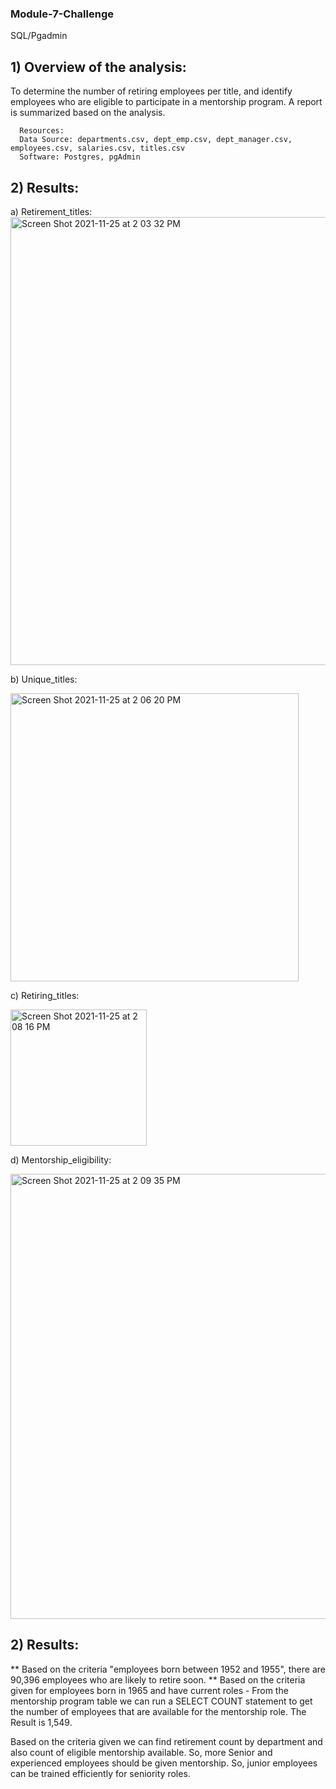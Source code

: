 ### Module-7-Challenge
SQL/Pgadmin

## 1) Overview of the analysis:  
To determine the number of retiring employees per title, and identify employees who are eligible to participate in a mentorship program. A report is summarized based on the analysis.

      Resources:
      Data Source: departments.csv, dept_emp.csv, dept_manager.csv, employees.csv, salaries.csv, titles.csv
      Software: Postgres, pgAdmin
    
## 2) Results: 

a) Retirement_titles:  
<img width="717" alt="Screen Shot 2021-11-25 at 2 03 32 PM" src="https://user-images.githubusercontent.com/91294352/143491133-9bea4436-519d-40cb-ac06-f1ffa41c6ce0.png">

b) Unique_titles:

<img width="461" alt="Screen Shot 2021-11-25 at 2 06 20 PM" src="https://user-images.githubusercontent.com/91294352/143491300-2829883c-efbf-4016-994c-8a960816e76c.png">

c) Retiring_titles:

<img width="218" alt="Screen Shot 2021-11-25 at 2 08 16 PM" src="https://user-images.githubusercontent.com/91294352/143491449-959e64a0-0db2-4e11-a205-8ccfc386337f.png">

d) Mentorship_eligibility:

<img width="712" alt="Screen Shot 2021-11-25 at 2 09 35 PM" src="https://user-images.githubusercontent.com/91294352/143491566-f52ba61e-956a-4806-b2d8-458e32f8003f.png">

## 2) Results: 

** Based on the criteria "employees born between 1952 and 1955", there are 90,396 employees who are likely to retire soon.
** Based on the criteria given for employees born in 1965 and have current roles - From the mentorship program table we can run a SELECT COUNT statement to get the number of employees that are available for the mentorship role. The Result is 1,549.


Based on the criteria given we can find retirement count by department and also count of eligible mentorship available. So, more Senior and experienced employees should be given mentorship. So, junior employees can be trained efficiently for seniority roles.
